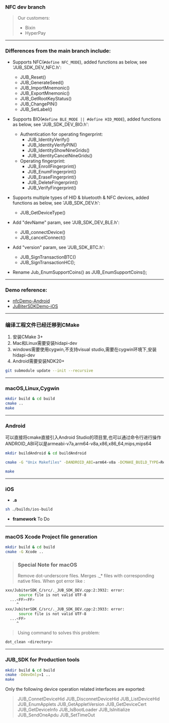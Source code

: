 ### NFC dev branch
> Our customers:
> - Bixin
> - HyperPay
---
### Differences from the main branch include:
+ Supports NFC(`#define NFC_MODE`), added functions as below, see 'JUB_SDK_DEV_NFC.h':
  + JUB_Reset()
  + JUB_GenerateSeed()
  + JUB_ImportMnemonic()
  + JUB_ExportMnemonic()
  + JUB_GetRootKeyStatus()
  + JUB_ChangePIN()
  + JUB_SetLabel()

+ Supports BIO(`#define BLE_MODE || #define HID_MODE`), added functions as below, see 'JUB_SDK_DEV_BIO.h':
  + Authentication for operating fingerprint:
    + JUB_IdentityVerify()
    + JUB_IdentityVerifyPIN()
    + JUB_IdentityShowNineGrids()
    + JUB_IdentityCancelNineGrids()
  + Operating fingerprint:
    + JUB_EnrollFingerprint()
    + JUB_EnumFingerprint()
    + JUB_EraseFingerprint()
    + JUB_DeleteFingerprint()
    + JUB_VerifyFingerprint()

+ Supports multiple types of HID & bluetooth & NFC devices, added functions as below, see 'JUB_SDK_DEV.h':
  + JUB_GetDeviceType()

+ Add "devName" param, see 'JUB_SDK_DEV_BLE.h':
  + JUB_connectDevice()
  + JUB_cancelConnect()

+ Add "version" param, see 'JUB_SDK_BTC.h':
  + JUB_SignTransactionBTC()
  + JUB_SignTransactionHC();
+ Rename Jub_EnumSupportCoins() as JUB_EnumSupportCoins();
---
### Demo reference:
+ [nfcDemo-Android](https://github.com/JubiterWallet/nfcDemo-Android)
+ [JuBiterSDKDemo-iOS](https://github.com/JubiterWallet/JuBiterSDKDemo-iOS)
---
### **编译工程文件已经迁移到CMake**
1.  安装CMake 3+
2.  Mac和Linux需要安装hidapi-dev
3.  windows需要使用cygwin,不支持visual studio,需要在cygwin环境下,安装hidapi-dev
4.  Android需要安装NDK20+

```bash
git submodule update --init --recursive
```
---
### **macOS,Linux,Cygwin**
```bash
mkdir build & cd build
cmake ..
make
```
---
### **Android**
可以直接将cmake直接引入Android Studio的项目里,也可以通过命令行进行操作
ANDROID_ABI可以是armeabi-v7a,arm64-v8a,x86,x86_64,mips,mips64
```bash
mkdir buildAndroid & cd buildAndroid

cmake -G "Unix Makefiles" -DANDROID_ABI=arm64-v8a -DCMAKE_BUILD_TYPE=Release -DANDROID_STL=c++_static -DCMAKE_TOOLCHAIN_FILE=/path/to/sdk/ndk-bundle/build/cmake/android.toolchain.cmake ..

make
```
---
### **iOS**
- **.a**
```bash
sh ./builds/ios-build
```
- **framework**
To Do
---
### **macOS Xcode Project file generation**
```bash
mkdir build & cd build
cmake -G Xcode ..
```

> ### Special Note for macOS
> Remove dot-underscore files. Merges ._* files with corresponding native files.
> When got error like :
```bash
xxx/JubiterSDK_C/src/._JUB_SDK_DEV.cpp:2:3932: error: 
      source file is not valid UTF-8
  ...<FF><FF>
     ^
xxx/JubiterSDK_C/src/._JUB_SDK_DEV.cpp:2:3933: error: 
      source file is not valid UTF-8
  ...<FF>
     ^
```
> Using command to solves this problem:
```bash
dot_clean <directory>
```
---
### **JUB_SDK for Production tools**
```bash
mkdir build & cd build
cmake -DdevOnly=1 ..
make
```
Only the following device operation related interfaces are exported:
> JUB_ConnetDeviceHid
> JUB_DisconnetDeviceHid
> JUB_ListDeviceHid
> JUB_EnumApplets
> JUB_GetAppletVersion
> JUB_GetDeviceCert
> JUB_GetDeviceInfo
> JUB_IsBootLoader
> JUB_IsInitialize
> JUB_SendOneApdu
> JUB_SetTimeOut
